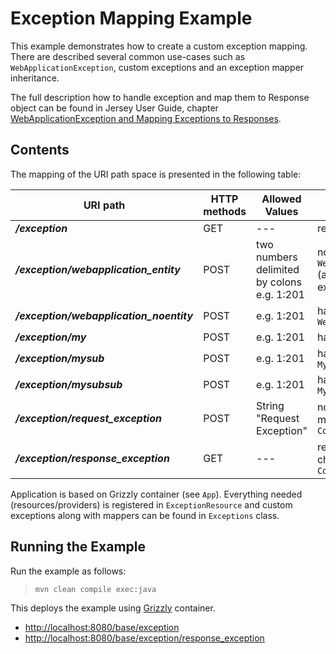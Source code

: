 [//]: # " Copyright (c) 2015, 2018 Oracle and/or its affiliates. All rights reserved. "
[//]: # " "
[//]: # " This program and the accompanying materials are made available under the "
[//]: # " terms of the Eclipse Distribution License v. 1.0, which is available at "
[//]: # " http://www.eclipse.org/org/documents/edl-v10.php. "
[//]: # " "
[//]: # " SPDX-License-Identifier: BSD-3-Clause "

Exception Mapping Example
=========================

This example demonstrates how to create a custom exception mapping. There are described several common use-cases such as
`WebApplicationException`, custom exceptions and an exception mapper inheritance.

The full description how to handle exception and map them to Response object can be found in Jersey User Guide, chapter
[WebApplicationException and Mapping Exceptions to Responses](https://jersey.java.net/documentation/latest/representations.html#d0e6567).

Contents
--------

The mapping of the URI path space is presented in the following table:

URI path                                   | HTTP methods  | Allowed Values                              | Description
-----------------------------------------  | ------------- |-------------------------------------------- | ----------------
**_/exception_**                           | GET           | ---                                         | returns "ping!"
**_/exception/webapplication_entity_**     | POST          | two numbers delimited by colons e.g. 1:201  | not handled by `WebApplicationExceptionMapper` (already has an entity in the exception)
**_/exception/webapplication_noentity_**   | POST          | e.g. 1:201                                  | handled by `WebApplicationExceptionMapper`
**_/exception/my_**                        | POST          | e.g. 1:201                                  | handled by `MyExceptionMapper`
**_/exception/mysub_**                     | POST          | e.g. 1:201                                  | handled by `MySubExceptionMapper`
**_/exception/mysubsub_**                  | POST          | e.g. 1:201                                  | handled by `MySubExceptionMapper`
**_/exception/request_exception_**         | POST          | String "Request Exception"                  | not reached a resource method, processed by `ContainerRequestFilter`
**_/exception/response_exception_**        | GET           | ---                                         | response handled and changed by `ContainerResponseFilter`


Application is based on Grizzly container (see `App`). Everything needed
(resources/providers) is registered in `ExceptionResource` and custom exceptions
along with mappers can be found in `Exceptions` class.

Running the Example
-------------------

Run the example as follows:

>     mvn clean compile exec:java

This deploys the example using [Grizzly](http://grizzly.java.net/) container.

-   <http://localhost:8080/base/exception>
-   <http://localhost:8080/base/exception/response_exception>
